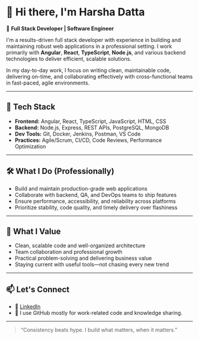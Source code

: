 # 👋 Hi there, I'm Harsha Datta

🎯 **Full Stack Developer | Software Engineer**

I'm a results-driven full stack developer with experience in building and maintaining robust web applications in a professional setting. I work primarily with **Angular**, **React**, **TypeScript**, **Node.js**, and various backend technologies to deliver efficient, scalable solutions.

In my day-to-day work, I focus on writing clean, maintainable code, delivering on-time, and collaborating effectively with cross-functional teams in fast-paced, agile environments.

---

## 🚀 Tech Stack

- **Frontend:** Angular, React, TypeScript, JavaScript, HTML, CSS
- **Backend:** Node.js, Express, REST APIs, PostgreSQL, MongoDB
- **Dev Tools:** Git, Docker, Jenkins, Postman, VS Code
- **Practices:** Agile/Scrum, CI/CD, Code Reviews, Performance Optimization

---

## 🛠 What I Do (Professionally)

- Build and maintain production-grade web applications
- Collaborate with backend, QA, and DevOps teams to ship features
- Ensure performance, accessibility, and reliability across platforms
- Prioritize stability, code quality, and timely delivery over flashiness

---

## 🧠 What I Value

- Clean, scalable code and well-organized architecture
- Team collaboration and professional growth
- Practical problem-solving and delivering business value
- Staying current with useful tools—not chasing every new trend

---

## 📫 Let's Connect

- 🔗 [LinkedIn](https://www.linkedin.com/in/harshadatta009/)
- 🐙 I use GitHub mostly for work-related code and knowledge sharing.

---

> “Consistency beats hype. I build what matters, when it matters.”
